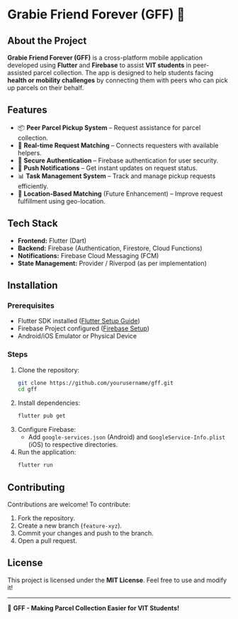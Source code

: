 # Grabie Friend Forever (GFF) 🚀

## About the Project
**Grabie Friend Forever (GFF)** is a cross-platform mobile application developed using **Flutter** and **Firebase** to assist **VIT students** in peer-assisted parcel collection. The app is designed to help students facing **health or mobility challenges** by connecting them with peers who can pick up parcels on their behalf.

## Features
- 📦 **Peer Parcel Pickup System** – Request assistance for parcel collection.
- 🔄 **Real-time Request Matching** – Connects requesters with available helpers.
- 🔐 **Secure Authentication** – Firebase authentication for user security.
- 🔔 **Push Notifications** – Get instant updates on request status.
- 📊 **Task Management System** – Track and manage pickup requests efficiently.
- 📍 **Location-Based Matching** (Future Enhancement) – Improve request fulfillment using geo-location.

## Tech Stack
- **Frontend:** Flutter (Dart)
- **Backend:** Firebase (Authentication, Firestore, Cloud Functions)
- **Notifications:** Firebase Cloud Messaging (FCM)
- **State Management:** Provider / Riverpod (as per implementation)

## Installation
### Prerequisites
- Flutter SDK installed ([Flutter Setup Guide](https://flutter.dev/docs/get-started/install))
- Firebase Project configured ([Firebase Setup](https://firebase.google.com/docs/flutter/setup))
- Android/iOS Emulator or Physical Device

### Steps
1. Clone the repository:
   ```sh
   git clone https://github.com/yourusername/gff.git
   cd gff
   ```
2. Install dependencies:
   ```sh
   flutter pub get
   ```
3. Configure Firebase:
   - Add `google-services.json` (Android) and `GoogleService-Info.plist` (iOS) to respective directories.
4. Run the application:
   ```sh
   flutter run
   ```

## Contributing
Contributions are welcome! To contribute:
1. Fork the repository.
2. Create a new branch (`feature-xyz`).
3. Commit your changes and push to the branch.
4. Open a pull request.

## License
This project is licensed under the **MIT License**. Feel free to use and modify it!

---
🚀 **GFF - Making Parcel Collection Easier for VIT Students!**

